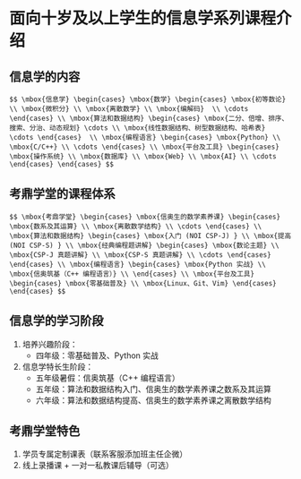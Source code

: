 # 面向十岁及以上学生的信息学系列课程介绍

		
## 信息学的内容

`$$
\mbox{信息学}
\begin{cases}
  \mbox{数学}
  \begin{cases}
   \mbox{初等数论} \\
   \mbox{微积分} \\
   \mbox{离散数学} \\
   \mbox{编解码}  \\
   \cdots
  \end{cases} \\
  \mbox{算法和数据结构}
  \begin{cases}
   \mbox{二分、倍增、排序、搜索、分治、动态规划} \cdots \\
   \mbox{线性数据结构、树型数据结构、哈希表} \cdots
  \end{cases}  \\
  \mbox{编程语言}
  \begin{cases}
   \mbox{Python} \\
   \mbox{C/C++} \\
   \cdots
  \end{cases} \\
  \mbox{平台及工具}
  \begin{cases}
   \mbox{操作系统} \\
   \mbox{数据库} \\
   \mbox{Web} \\
   \mbox{AI} \\
   \cdots
  \end{cases}
\end{cases}
$$`

		
## 考鼎学堂的课程体系

`$$
\mbox{考鼎学堂}
\begin{cases}
  \mbox{信奥生的数学素养课}
  \begin{cases}
   \mbox{数系及其运算} \\
   \mbox{离散数学结构} \\
   \cdots
  \end{cases} \\
  \mbox{算法和数据结构}
  \begin{cases}
   \mbox{入门 (NOI CSP-J) } \\
   \mbox{提高 (NOI CSP-S) } \\
   \mbox{经典编程题讲解}
     \begin{cases}
      \mbox{数论主题} \\
      \mbox{CSP-J 真题讲解} \\
      \mbox{CSP-S 真题讲解} \\
      \cdots
     \end{cases}
  \end{cases} \\
  \mbox{编程语言}
  \begin{cases}
   \mbox{Python 实战} \\
   \mbox{信奥筑基（C++ 编程语言）} \\
  \end{cases} \\
  \mbox{平台及工具}
  \begin{cases}
   \mbox{零基础普及} \\
   \mbox{Linux、Git、Vim}
  \end{cases}
\end{cases}
$$`

		
## 信息学的学习阶段

1. 培养兴趣阶段：
   - 四年级：零基础普及、Python 实战
1. 信息学特长生阶段：
   - 五年级暑假：信奥筑基（C++ 编程语言）
   - 五年级：算法和数据结构入门、信奥生的数学素养课之数系及其运算
   - 六年级：算法和数据结构提高、信奥生的数学素养课之离散数学结构

		
## 考鼎学堂特色

1. 学员专属定制课表（联系客服添加班主任企微）
1. 线上录播课 + 一对一私教课后辅导（可选）

